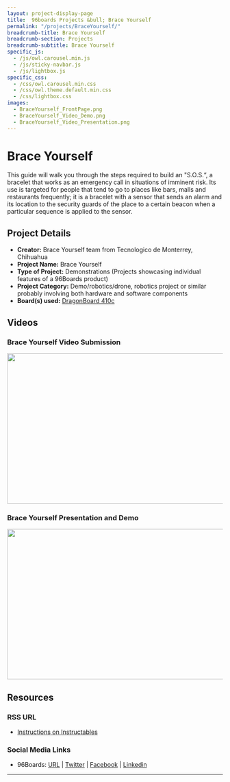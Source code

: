```yaml
---
layout: project-display-page
title:  96boards Projects &bull; Brace Yourself
permalink: "/projects/BraceYourself/"
breadcrumb-title: Brace Yourself
breadcrumb-section: Projects
breadcrumb-subtitle: Brace Yourself
specific_js:
  - /js/owl.carousel.min.js
  - /js/sticky-navbar.js
  - /js/lightbox.js
specific_css:
  - /css/owl.carousel.min.css
  - /css/owl.theme.default.min.css
  - /css/lightbox.css
images:
  - BraceYourself_FrontPage.png
  - BraceYourself_Video_Demo.png
  - BraceYourself_Video_Presentation.png
---
```

# Brace Yourself

This guide will walk you through the steps required to build an "S.O.S.“, a bracelet that works as an emergency call in situations of imminent risk. Its use is targeted for people that tend to go to places like bars, malls and restaurants frequently; it is a bracelet with a sensor that sends an alarm and its location to the security guards of the place to a certain beacon when a particular sequence is applied to the sensor.

## Project Details

- **Creator:** Brace Yourself team from Tecnologico de Monterrey, Chihuahua
- **Project Name:** Brace Yourself
- **Type of Project:** Demonstrations (Projects showcasing individual features of a 96Boards product)
- **Project Category:** Demo/robotics/drone, robotics project or similar probably involving both hardware and software components
- **Board(s) used:** [DragonBoard 410c](http://www.96boards.org/product/dragonboard410c/)

## Videos

### Brace Yourself Video Submission

[<img src="https://github.com/96boards/website/blob/master/96boards.org/Projects/ArchiveBraceYourself/Images/BraceYourself_Video_Demo.png?raw=true" data-canonical-src="https://github.com/96boards/website/blob/master/96boards.org/Projects/Archive/BraceYourself/Images/BraceYourself_Video_Demo.png?raw=true" width="600" height="350" />](https://youtu.be/DKViSRuLNhI?list=PL-NF6S9MM_W2ss20r7NZiyZBiz85zHuw5)

### Brace Yourself Presentation and Demo

[<img src="https://github.com/96boards/website/blob/master/96boards.org/Projects/Archive/BraceYourself/Images/BraceYourself_Video_Presentation.png?raw=true" data-canonical-src="https://github.com/96boards/website/blob/master/96boards.org/Projects/Archive/BraceYourself/Images/BraceYourself_Video_Presentation.png?raw=true" width="600" height="350" />](https://youtu.be/9fxtDixKr-8?list=PL-NF6S9MM_W2ss20r7NZiyZBiz85zHuw5)

## Resources

### RSS URL

- [Instructions on Instructables](http://www.instructables.com/id/Brace-Yourself/)

### Social Media Links

- 96Boards: [URL](http://www.96boards.org/) &#124; [Twitter](https://twitter.com/96boards) &#124; [Facebook](https://www.facebook.com/96Boards) &#124; [Linkedin](https://www.linkedin.com/showcase/6637095/)


***
